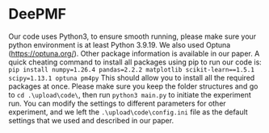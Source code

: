 # DeePMF
Our code uses Python3, to ensure smooth running, please make sure your python environment is at least Python 3.9.19.
We also used Optuna (https://optuna.org/). 
Other package information is available in our paper. 
A quick cheating command to install all packages using pip to run our code is:
```pip install numpy=1.26.4 pandas=2.2.2 matplotlib scikit-learn==1.5.1 scipy=1.13.1 optuna pm4py```
This should allow you to install all the required packages at once.
Please make sure you keep the folder structures and go to ```cd .\upload\code\```, then run ```python3 main.py``` to initiate the experiment run.
You can modify the settings to different parameters for other experiment, and we left the ```.\upload\code\config.ini``` file as the default settings that we used and described in our paper.
